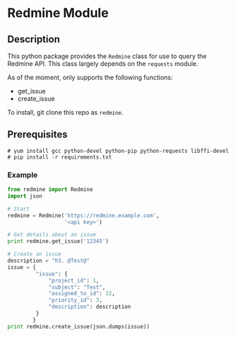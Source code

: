 # Redmine Module

## Description

This python package provides the `Redmine` class for use to query the Redmine API. This class largely depends on the `requests` module.

As of the moment, only supports the following functions:

- get_issue
- create_issue

To install, git clone this repo as `redmine`.


## Prerequisites

   ```
   # yum install gcc python-devel python-pip python-requests libffi-devel
   # pip install -r requirements.txt 
   ```


### Example

```python
from redmine import Redmine
import json

# Start
redmine = Redmine('https://redmine.example.com',
                  '<api key>')

# Get details about an issue
print redmine.get_issue('12345')

# Create an issue
description = "h3. @Test@"
issue = {
         "issue": {
             "project_id": 1,
             "subject": "Test",
             "assigned_to_id": 12,
             "priority_id": 3,
             "description": description
         }
        }
print redmine.create_issue(json.dumps(issue))
```
